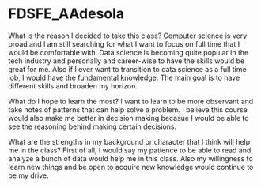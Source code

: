 # FDSFE_AAdesola

What is the reason I decided to take this class?
Computer science is very broad and I am still searching for what I want to focus on full time that I would be comfortable with. Data science is becoming quite popular in the tech industry and personally and career-wise to have the skills would be great for me. Also if I ever want to transition to data science as a full time job, I would have the fundamental knowledge. The main goal is to have different skills and broaden my horizon.

What do I hope to learn the most?
I want to learn to be more observant and take notes of patterns that can help solve a problem. I believe this course would also make me better in decision making becasue I would be able to see the reasoning behind making certain decisions.

What are the strengths in my background or character that I think will help me in the class?
First of all, I would say my patience to be able to read and analyze a bunch of data would help me in this class. Also my willingness to learn new things and be open to acquire new knowledge would continue to be my drive.
